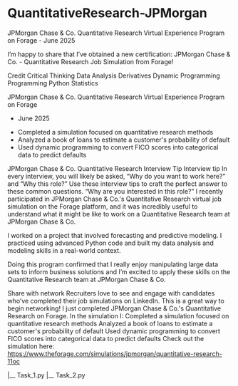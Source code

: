 # QuantitativeResearch-JPMorgan
JPMorgan Chase &amp; Co. Quantitative Research Virtual Experience Program on Forage - June 2025


I’m happy to share that I’ve obtained a new certification: JPMorgan Chase & Co. - Quantitative Research Job Simulation from Forage!


Credit
Critical Thinking
Data Analysis
Derivatives
Dynamic Programming
Programming
Python
Statistics



JPMorgan Chase & Co. Quantitative Research Virtual Experience Program on Forage
- June 2025


 * Completed a simulation focused on quantitative research methods 
 * Analyzed a book of loans to estimate a customer's probability of default
 * Used dynamic programming to convert FICO scores into categorical data to
   predict defaults




JPMorgan Chase & Co. Quantitative Research Interview Tip
Interview tip
In every interview, you will likely be asked, “Why do you want to work here?” and “Why this role?” Use these interview tips to craft the perfect answer to these common questions.
“Why are you interested in this role?”
I recently participated in JPMorgan Chase & Co.'s Quantitative Research virtual job simulation on the Forage platform, and it was incredibly useful to understand what it might be like to work on a Quantitative Research team at JPMorgan Chase & Co.

I worked on a project that involved forecasting and predictive modeling. I practiced using advanced Python code and built my data analysis and modeling skills in a real-world context.

Doing this program confirmed that I really enjoy manipulating large data sets to inform business solutions and I’m excited to apply these skills on the Quantitative Research team at JPMorgan Chase & Co.



Share with network
Recruiters love to see and engage with candidates who’ve completed their job simulations on LinkedIn. This is a great way to begin networking!
I just completed JPMorgan Chase & Co.'s Quantitative Research on Forage. In the simulation I:
Completed a simulation focused on quantitative research methods 
Analyzed a book of loans to estimate a customer's probability of default
Used dynamic programming to convert FICO scores into categorical data to predict defaults
Check out the simulation here: https://www.theforage.com/simulations/jpmorgan/quantitative-research-11oc

|__ Task_1.py
|__ Task_2.py

